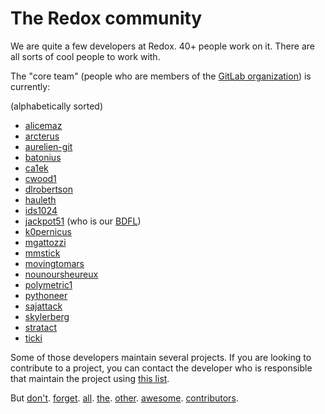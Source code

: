 The Redox community
===================

We are quite a few developers at Redox. 40+ people work on it. There are all sorts of cool people to work with.

The "core team" (people who are members of the [GitLab organization](https://gitlab.redox-os.org/redox-os)) is currently:

(alphabetically sorted)

- [alicemaz]
- [arcterus]
- [aurelien-git]
- [batonius]
- [ca1ek]
- [cwood1]
- [dlrobertson]
- [hauleth]
- [ids1024]
- [jackpot51] (who is our [BDFL])
- [k0pernicus]
- [mgattozzi]
- [mmstick]
- [movingtomars]
- [nounoursheureux]
- [polymetric1]
- [pythoneer]
- [sajattack]
- [skylerberg]
- [stratact]
- [ticki]

Some of those developers maintain several projects.
If you are looking to contribute to a project, you can contact the developer who is responsible that maintain the project using [this list].

But [don't]. [forget]. [all]. [the]. [other]. [awesome]. [contributors].

[BDFL]: https://en.wikipedia.org/wiki/Benevolent_dictator_for_life

[alicemaz]: https://github.com/alicemaz
[arcterus]: https://github.com/arcterus
[aurelien-git]: https://github.com/aurelien-git
[batonius]: https://github.com/batonius
[ca1ek]: https://github.com/ca1ek
[cwood1]: https://github.com/cwood1
[dlrobertson]: https://gitlab.redox-os.org/dlrobertson
[hauleth]: https://github.com/hauleth
[ids1024]: https://gitlab.redox-os.org/ids1024
[jackpot51]: https://gitlab.redox-os.org/jackpot51
[k0pernicus]: https://github.com/k0pernicus
[mgattozzi]: https://github.com/mgattozzi
[mmstick]: https://gitlab.redox-os.org/mmstick
[movingtomars]: https://github.com/movingtomars
[nounoursheureux]: https://github.com/nounoursheureux
[polymetric1]: https://github.com/polymetric1
[pythoneer]: https://github.com/pythoneer
[sajattack]: https://gitlab.redox-os.org/sajattack
[skylerberg]: https://github.com/skylerberg
[stratact]: https://gitlab.redox-os.org/stratact
[ticki]: https://github.com/ticki

[this list]: ./maintainers.html

[don't]: https://gitlab.redox-os.org/redox-os/redox/graphs/master
[forget]: https://gitlab.redox-os.org/redox-os/coreutils/graphs/master
[all]: https://gitlab.redox-os.org/redox-os/sodium/graphs/master
[the]: https://gitlab.redox-os.org/redox-os/ion/graphs/master
[other]: https://gitlab.redox-os.org/redox-os/orbtk/graphs/master
[awesome]: https://gitlab.redox-os.org/redox-os/orbclient/graphs/master
[contributors]: https://gitlab.redox-os.org/redox-os/redox/graphs/master
